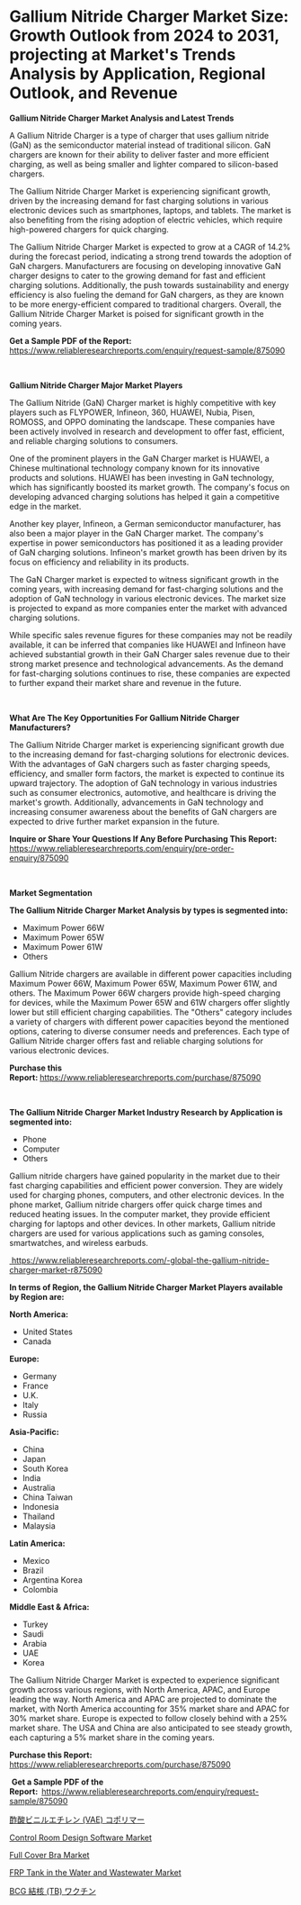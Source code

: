 <p><h1>Gallium Nitride Charger Market Size: Growth Outlook from 2024 to 2031, projecting at Market's Trends Analysis by Application, Regional Outlook, and Revenue</h1></p><p><strong>Gallium Nitride Charger Market Analysis and Latest Trends</strong></p>
<p><p>A Gallium Nitride Charger is a type of charger that uses gallium nitride (GaN) as the semiconductor material instead of traditional silicon. GaN chargers are known for their ability to deliver faster and more efficient charging, as well as being smaller and lighter compared to silicon-based chargers.</p><p>The Gallium Nitride Charger Market is experiencing significant growth, driven by the increasing demand for fast charging solutions in various electronic devices such as smartphones, laptops, and tablets. The market is also benefiting from the rising adoption of electric vehicles, which require high-powered chargers for quick charging.</p><p>The Gallium Nitride Charger Market is expected to grow at a CAGR of 14.2% during the forecast period, indicating a strong trend towards the adoption of GaN chargers. Manufacturers are focusing on developing innovative GaN charger designs to cater to the growing demand for fast and efficient charging solutions. Additionally, the push towards sustainability and energy efficiency is also fueling the demand for GaN chargers, as they are known to be more energy-efficient compared to traditional chargers. Overall, the Gallium Nitride Charger Market is poised for significant growth in the coming years.</p></p>
<p><strong>Get a Sample PDF of the Report:&nbsp;</strong> <a href="https://www.reliableresearchreports.com/enquiry/request-sample/875090">https://www.reliableresearchreports.com/enquiry/request-sample/875090</a></p>
<p>&nbsp;</p>
<p><strong>Gallium Nitride Charger Major Market Players</strong></p>
<p><p>The Gallium Nitride (GaN) Charger market is highly competitive with key players such as FLYPOWER, Infineon, 360, HUAWEI, Nubia, Pisen, ROMOSS, and OPPO dominating the landscape. These companies have been actively involved in research and development to offer fast, efficient, and reliable charging solutions to consumers.</p><p>One of the prominent players in the GaN Charger market is HUAWEI, a Chinese multinational technology company known for its innovative products and solutions. HUAWEI has been investing in GaN technology, which has significantly boosted its market growth. The company's focus on developing advanced charging solutions has helped it gain a competitive edge in the market.</p><p>Another key player, Infineon, a German semiconductor manufacturer, has also been a major player in the GaN Charger market. The company's expertise in power semiconductors has positioned it as a leading provider of GaN charging solutions. Infineon's market growth has been driven by its focus on efficiency and reliability in its products.</p><p>The GaN Charger market is expected to witness significant growth in the coming years, with increasing demand for fast-charging solutions and the adoption of GaN technology in various electronic devices. The market size is projected to expand as more companies enter the market with advanced charging solutions.</p><p>While specific sales revenue figures for these companies may not be readily available, it can be inferred that companies like HUAWEI and Infineon have achieved substantial growth in their GaN Charger sales revenue due to their strong market presence and technological advancements. As the demand for fast-charging solutions continues to rise, these companies are expected to further expand their market share and revenue in the future.</p></p>
<p>&nbsp;</p>
<p><strong>What Are The Key Opportunities For Gallium Nitride Charger Manufacturers?</strong></p>
<p><p>The Gallium Nitride Charger market is experiencing significant growth due to the increasing demand for fast-charging solutions for electronic devices. With the advantages of GaN chargers such as faster charging speeds, efficiency, and smaller form factors, the market is expected to continue its upward trajectory. The adoption of GaN technology in various industries such as consumer electronics, automotive, and healthcare is driving the market's growth. Additionally, advancements in GaN technology and increasing consumer awareness about the benefits of GaN chargers are expected to drive further market expansion in the future.</p></p>
<p><strong>Inquire or Share Your Questions If Any Before Purchasing This Report:</strong> <a href="https://www.reliableresearchreports.com/enquiry/pre-order-enquiry/875090">https://www.reliableresearchreports.com/enquiry/pre-order-enquiry/875090</a></p>
<p>&nbsp;</p>
<p><strong>Market Segmentation</strong></p>
<p><strong>The Gallium Nitride Charger Market Analysis by types is segmented into:</strong></p>
<p><ul><li>Maximum Power 66W</li><li>Maximum Power 65W</li><li>Maximum Power 61W</li><li>Others</li></ul></p>
<p><p>Gallium Nitride chargers are available in different power capacities including Maximum Power 66W, Maximum Power 65W, Maximum Power 61W, and others. The Maximum Power 66W chargers provide high-speed charging for devices, while the Maximum Power 65W and 61W chargers offer slightly lower but still efficient charging capabilities. The "Others" category includes a variety of chargers with different power capacities beyond the mentioned options, catering to diverse consumer needs and preferences. Each type of Gallium Nitride charger offers fast and reliable charging solutions for various electronic devices.</p></p>
<p><strong>Purchase this Report:&nbsp;</strong><a href="https://www.reliableresearchreports.com/purchase/875090">https://www.reliableresearchreports.com/purchase/875090</a></p>
<p>&nbsp;</p>
<p><strong>The Gallium Nitride Charger Market Industry Research by Application is segmented into:</strong></p>
<p><ul><li>Phone</li><li>Computer</li><li>Others</li></ul></p>
<p><p>Gallium nitride chargers have gained popularity in the market due to their fast charging capabilities and efficient power conversion. They are widely used for charging phones, computers, and other electronic devices. In the phone market, Gallium nitride chargers offer quick charge times and reduced heating issues. In the computer market, they provide efficient charging for laptops and other devices. In other markets, Gallium nitride chargers are used for various applications such as gaming consoles, smartwatches, and wireless earbuds.</p></p>
<p><a href="https://www.reliableresearchreports.com/-global-the-gallium-nitride-charger-market-r875090">&nbsp;https://www.reliableresearchreports.com/-global-the-gallium-nitride-charger-market-r875090</a></p>
<p><strong>In terms of Region, the Gallium Nitride Charger Market Players available by Region are:</strong></p>
<p>
    <p> <strong> North America: </strong>
        <ul>
            <li>United States</li>
            <li>Canada</li>
        </ul>
        </p> 
    <p> <strong> Europe: </strong>
        <ul>
            <li>Germany</li>
            <li>France</li>
            <li>U.K.</li>
            <li>Italy</li>
            <li>Russia</li>
        </ul>
        </p> 
    <p> <strong> Asia-Pacific: </strong>
        <ul>
            <li>China</li>
            <li>Japan</li>
            <li>South Korea</li>
            <li>India</li>
            <li>Australia</li>
            <li>China Taiwan</li>
            <li>Indonesia</li>
            <li>Thailand</li>
            <li>Malaysia</li>
        </ul>
        </p> 
    <p> <strong> Latin America: </strong>
        <ul>
            <li>Mexico</li>
            <li>Brazil</li>
            <li>Argentina Korea</li>
            <li>Colombia</li>
        </ul>
        </p> 
    <p> <strong> Middle East & Africa: </strong>
        <ul>
            <li>Turkey</li>
            <li>Saudi</li>
            <li>Arabia</li>
            <li>UAE</li>
            <li>Korea</li>
        </ul>
    </p>
    </p>
<p><p>The Gallium Nitride Charger Market is expected to experience significant growth across various regions, with North America, APAC, and Europe leading the way. North America and APAC are projected to dominate the market, with North America accounting for 35% market share and APAC for 30% market share. Europe is expected to follow closely behind with a 25% market share. The USA and China are also anticipated to see steady growth, each capturing a 5% market share in the coming years.</p></p>
<p><strong>Purchase this Report: </strong><a href="https://www.reliableresearchreports.com/purchase/875090">https://www.reliableresearchreports.com/purchase/875090</a></p>
<p>&nbsp;<strong>Get a Sample PDF of the Report:&nbsp;&nbsp;</strong><a href="https://www.reliableresearchreports.com/enquiry/request-sample/875090">https://www.reliableresearchreports.com/enquiry/request-sample/875090</a></p>
<p><strong></strong></p>
<p><p><a href="https://github.com/TatumKoelpin2017/Market-Research-Report-List-1/blob/main/231790484704.md">酢酸ビニルエチレン (VAE) コポリマー</a></p><p><a href="https://www.linkedin.com/pulse/control-room-design-software-market-competitive-analysis-qpf8c">Control Room Design Software Market</a></p><p><a href="https://github.com/edytherolanlouisejk1miz0wig/Market-Research-Report-List-2/blob/main/full-cover-bra-market.md">Full Cover Bra Market</a></p><p><a href="https://github.com/peachesmcdowel1/Market-Research-Report-List-2/blob/main/frp-tank-in-the-water-and-wastewater-market.md">FRP Tank in the Water and Wastewater Market</a></p><p><a href="https://github.com/WhitneyMurphy1982/Market-Research-Report-List-1/blob/main/817108184705.md">BCG 結核 (TB) ワクチン</a></p></p>